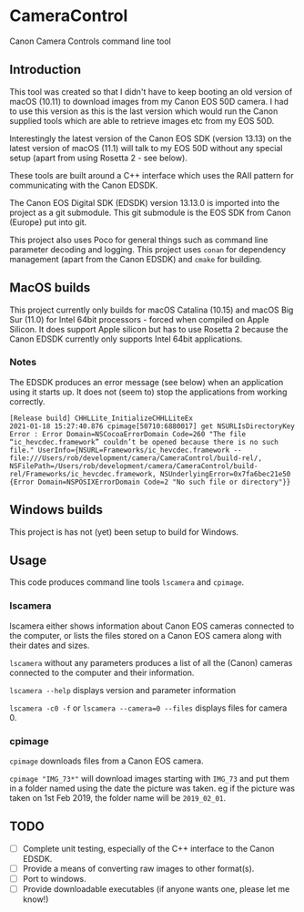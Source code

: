 # CameraControl

Canon Camera Controls command line tool

## Introduction

This tool was created so that I didn't have to keep booting an old version of macOS (10.11) to download images from my Canon EOS 50D camera. I had to use this version as this is the last version which would run the Canon supplied tools which are able to retrieve images etc from my EOS 50D.

Interestingly the latest version of the Canon EOS SDK (version 13.13) on the latest version of macOS (11.1) will talk to my EOS 50D without any special setup (apart from using Rosetta 2 - see below).

These tools are built around a C++ interface which uses the RAII pattern for communicating with the Canon EDSDK.

The Canon EOS Digital SDK (EDSDK) version 13.13.0 is imported into the project as a git submodule. This git submodule is the EOS SDK from Canon (Europe) put into git.

This project also uses Poco for general things such as command line parameter decoding and logging. This project uses `conan` for dependency management (apart from the Canon EDSDK) and `cmake` for building.

## MacOS builds

This project currently only builds for macOS Catalina (10.15) and macOS Big Sur (11.0) for Intel 64bit processors - forced when compiled on Apple Silicon. It does support Apple silicon but has to use Rosetta 2 because the Canon EDSDK currently only supports Intel 64bit applications.

### Notes

The EDSDK produces an error message (see below) when an application using it starts up. It does not (seem to) stop the applications from working correctly.

```lang-none
[Release build] CHHLLite_InitializeCHHLLiteEx 
2021-01-18 15:27:40.876 cpimage[50710:6880017] get NSURLIsDirectoryKey Error : Error Domain=NSCocoaErrorDomain Code=260 "The file “ic_hevcdec.framework” couldn’t be opened because there is no such file." UserInfo={NSURL=Frameworks/ic_hevcdec.framework -- file:///Users/rob/development/camera/CameraControl/build-rel/, NSFilePath=/Users/rob/development/camera/CameraControl/build-rel/Frameworks/ic_hevcdec.framework, NSUnderlyingError=0x7fa6bec21e50 {Error Domain=NSPOSIXErrorDomain Code=2 "No such file or directory"}}
```

## Windows builds

This project is has not (yet) been setup to build for Windows.

## Usage

This code produces command line tools `lscamera` and `cpimage`.

### lscamera

lscamera either shows information about Canon EOS cameras connected to the computer, or lists the files stored on a Canon EOS camera along with their dates and sizes.

`lscamera` without any parameters produces a list of all the (Canon) cameras connected to the computer and their information.

`lscamera --help` displays version and parameter information

`lscamera -c0 -f` or `lscamera --camera=0 --files` displays files for camera 0.

### cpimage

`cpimage` downloads files from a Canon EOS camera.

`cpimage "IMG_73*"` will download images starting with `IMG_73` and put them in a folder named using the date the picture was taken. eg if the picture was taken on 1st Feb 2019, the folder name will be `2019_02_01`.

## TODO

- [ ] Complete unit testing, especially of the C++ interface to the Canon EDSDK.
- [ ] Provide a means of converting raw images to other format(s).
- [ ] Port to windows.
- [ ] Provide downloadable executables (if anyone wants one, please let me know!)
